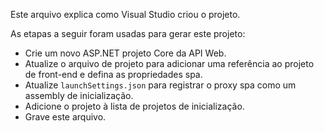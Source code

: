 Este arquivo explica como Visual Studio criou o projeto.

As etapas a seguir foram usadas para gerar este projeto:
- Crie um novo ASP\.NET projeto Core da API Web.
- Atualize o arquivo de projeto para adicionar uma referência ao projeto de front-end e defina as propriedades spa.
- Atualize `launchSettings.json` para registrar o proxy spa como um assembly de inicialização.
- Adicione o projeto à lista de projetos de inicialização.
- Grave este arquivo.
